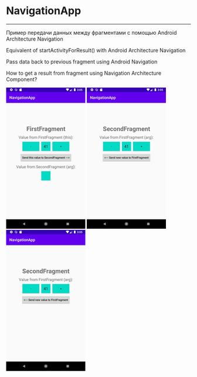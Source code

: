 # NavigationApp
------------------

Пример передачи данных между фрагментами с помощью Android Architecture Navigation

Equivalent of startActivityForResult() with Android Architecture Navigation

Pass data back to previous fragment using Android Navigation

How to get a result from fragment using Navigation Architecture Component?

![Screenshot_01](docs/images/Screenshot_01.png?raw=true "Screenshot_01.png")
![Screenshot_02](docs/images/Screenshot_02.png?raw=true "Screenshot_02.png")
![Screenshot_03](docs/images/Screenshot_02.png?raw=true "Screenshot_03.png")
